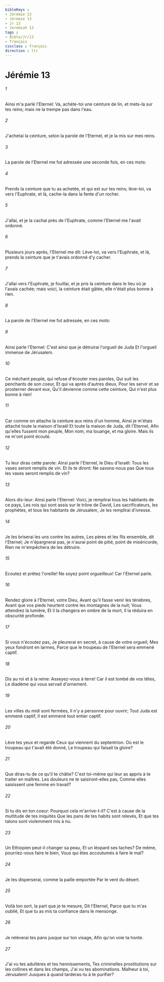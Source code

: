```yaml
---
bibleKeys : 
- Jérémie 13
- Jérémie 13
- Jr 13
- Jeremiah 13
tags : 
- Bible/Jr/13
- français
cssclass : français
direction : ltr
---
```


# Jérémie 13

###### 1
Ainsi m'a parlé l'Eternel: Va, achète-toi une ceinture de lin, et mets-la sur tes reins; mais ne la trempe pas dans l'eau.
###### 2
J'achetai la ceinture, selon la parole de l'Eternel, et je la mis sur mes reins.
###### 3
La parole de l'Eternel me fut adressée une seconde fois, en ces mots:
###### 4
Prends la ceinture que tu as achetée, et qui est sur tes reins; lève-toi, va vers l'Euphrate, et là, cache-la dans la fente d'un rocher.
###### 5
J'allai, et je la cachai près de l'Euphrate, comme l'Eternel me l'avait ordonné.
###### 6
Plusieurs jours après, l'Eternel me dit: Lève-toi, va vers l'Euphrate, et là, prends la ceinture que je t'avais ordonné d'y cacher.
###### 7
J'allai vers l'Euphrate, je fouillai, et je pris la ceinture dans le lieu où je l'avais cachée; mais voici, la ceinture était gâtée, elle n'était plus bonne à rien.
###### 8
La parole de l'Eternel me fut adressée, en ces mots:
###### 9
Ainsi parle l'Eternel: C'est ainsi que je détruirai l'orgueil de Juda Et l'orgueil immense de Jérusalem.
###### 10
Ce méchant peuple, qui refuse d'écouter mes paroles, Qui suit les penchants de son coeur, Et qui va après d'autres dieux, Pour les servir et se prosterner devant eux, Qu'il devienne comme cette ceinture, Qui n'est plus bonne à rien!
###### 11
Car comme on attache la ceinture aux reins d'un homme, Ainsi je m'étais attaché toute la maison d'Israël Et toute la maison de Juda, dit l'Eternel, Afin qu'elles fussent mon peuple, Mon nom, ma louange, et ma gloire. Mais ils ne m'ont point écouté.
###### 12
Tu leur diras cette parole: Ainsi parle l'Eternel, le Dieu d'Israël: Tous les vases seront remplis de vin. Et ils te diront: Ne savons-nous pas Que tous les vases seront remplis de vin?
###### 13
Alors dis-leur: Ainsi parle l'Eternel: Voici, je remplirai tous les habitants de ce pays, Les rois qui sont assis sur le trône de David, Les sacrificateurs, les prophètes, et tous les habitants de Jérusalem, Je les remplirai d'ivresse.
###### 14
Je les briserai les uns contre les autres, Les pères et les fils ensemble, dit l'Eternel; Je n'épargnerai pas, je n'aurai point de pitié, point de miséricorde, Rien ne m'empêchera de les détruire.
###### 15
Ecoutez et prêtez l'oreille! Ne soyez point orgueilleux! Car l'Eternel parle.
###### 16
Rendez gloire à l'Eternel, votre Dieu, Avant qu'il fasse venir les ténèbres, Avant que vos pieds heurtent contre les montagnes de la nuit; Vous attendrez la lumière, Et il la changera en ombre de la mort, Il la réduira en obscurité profonde.
###### 17
Si vous n'écoutez pas, Je pleurerai en secret, à cause de votre orgueil; Mes yeux fondront en larmes, Parce que le troupeau de l'Eternel sera emmené captif.
###### 18
Dis au roi et à la reine: Asseyez-vous à terre! Car il est tombé de vos têtes, Le diadème qui vous servait d'ornement.
###### 19
Les villes du midi sont fermées, Il n'y a personne pour ouvrir; Tout Juda est emmené captif, Il est emmené tout entier captif.
###### 20
Lève tes yeux et regarde Ceux qui viennent du septentrion. Où est le troupeau qui t'avait été donné, Le troupeau qui faisait ta gloire?
###### 21
Que diras-tu de ce qu'il te châtie? C'est toi-même qui leur as appris à te traiter en maîtres. Les douleurs ne te saisiront-elles pas, Comme elles saisissent une femme en travail?
###### 22
Si tu dis en ton coeur: Pourquoi cela m'arrive-t-il? C'est à cause de la multitude de tes iniquités Que les pans de tes habits sont relevés, Et que tes talons sont violemment mis à nu.
###### 23
Un Ethiopien peut-il changer sa peau, Et un léopard ses taches? De même, pourriez-vous faire le bien, Vous qui êtes accoutumés à faire le mal?
###### 24
Je les disperserai, comme la paille emportée Par le vent du désert.
###### 25
Voilà ton sort, la part que je te mesure, Dit l'Eternel, Parce que tu m'as oublié, Et que tu as mis ta confiance dans le mensonge.
###### 26
Je relèverai tes pans jusque sur ton visage, Afin qu'on voie ta honte.
###### 27
J'ai vu tes adultères et tes hennissements, Tes criminelles prostitutions sur les collines et dans les champs, J'ai vu tes abominations. Malheur à toi, Jérusalem! Jusques à quand tarderas-tu à te purifier?
